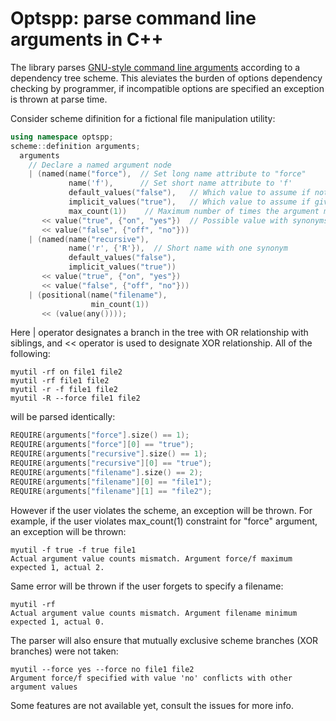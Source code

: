 # Optspp: parse command line arguments in C++
The library parses [GNU-style command line arguments](https://www.gnu.org/software/libc/manual/html_node/Argument-Syntax.html) according to a dependency tree scheme.
This aleviates the burden of options dependency checking by programmer, if incompatible options are specified an exception is thrown at parse time.

Consider scheme difinition for a fictional file manipulation utility:

```c++
using namespace optspp;
scheme::definition arguments;
  arguments
    // Declare a named argument node
    | (named(name("force"),  // Set long name attribute to "force"
             name('f'),      // Set short name attribute to 'f'
             default_values("false"),   // Which value to assume if not given on the cmd line
             implicit_values("true"),   // Which value to assume if given on cmd line without value
             max_count(1))    // Maximum number of times the argument may be specified
       << value("true", {"on", "yes"})  // Possible value with synonyms
       << value("false", {"off", "no"}))
    | (named(name("recursive"),
             name('r', {'R'}),  // Short name with one synonym
             default_values("false"),
             implicit_values("true"))
       << value("true", {"on", "yes"})
       << value("false", {"off", "no"}))
    | (positional(name("filename"),
                  min_count(1))
       << (value(any())));         
```
Here | operator designates a branch in the tree with OR relationship with siblings,
and << operator is used to designate XOR relationship.
All of the following:
```
myutil -rf on file1 file2
myutil -rf file1 file2
myutil -r -f file1 file2
myutil -R --force file1 file2
```
will be parsed identically:
```c++
REQUIRE(arguments["force"].size() == 1);
REQUIRE(arguments["force"][0] == "true");
REQUIRE(arguments["recursive"].size() == 1);
REQUIRE(arguments["recursive"][0] == "true");
REQUIRE(arguments["filename"].size() == 2);
REQUIRE(arguments["filename"][0] == "file1");
REQUIRE(arguments["filename"][1] == "file2");
```
However if the user violates the scheme, an exception will be thrown.
For example, if the user violates max_count(1) constraint for "force" argument, an exception will be thrown:
```
myutil -f true -f true file1
Actual argument value counts mismatch. Argument force/f maximum expected 1, actual 2.
```
Same error will be thrown if the user forgets to specify a filename:
```
myutil -rf
Actual argument value counts mismatch. Argument filename minimum expected 1, actual 0.
```
The parser will also ensure that mutually exclusive scheme branches (XOR branches) were not taken:
```
myutil --force yes --force no file1 file2
Argument force/f specified with value 'no' conflicts with other argument values
```

Some features are not available yet, consult the issues for more info.

